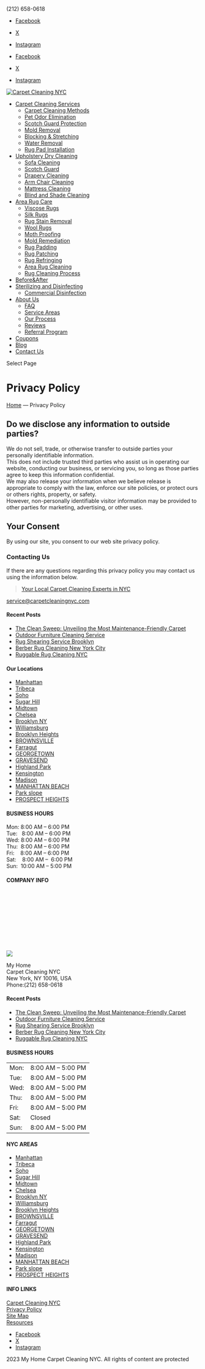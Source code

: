 [](tel:2126580618)

       

(212) 658-0618

* [Facebook](https://www.facebook.com/My-Home-Carpet-Cleaning-NYC-362629217248503/)
* [X](https://twitter.com/myhomecarpetnyc)
* [Instagram](https://www.youtube.com/channel/UCpjTtxa7JxCk0Uy8wircV3w)

* [Facebook](https://www.facebook.com/My-Home-Carpet-Cleaning-NYC-362629217248503/)
* [X](https://twitter.com/myhomecarpetnyc)
* [Instagram](https://www.youtube.com/channel/UCpjTtxa7JxCk0Uy8wircV3w)

[![Carpet Cleaning NYC](https://carpetcleaningnyc.com/wp-content/uploads/2021/12/carpet-cleaning-nyc-logo.jpg)](https://carpetcleaningnyc.com/)

* [Carpet Cleaning Services](https://carpetcleaningnyc.com/)
    * [Carpet Cleaning Methods](https://carpetcleaningnyc.com/carpet-cleaning-methods/)
    * [Pet Odor Elimination](https://carpetcleaningnyc.com/service/carpet-cleaning/pet-odor-elimination-service-NYC)
    * [Scotch Guard Protection](https://carpetcleaningnyc.com/service/carpet-cleaning/scotch-guard-protection-NYC)
    * [Mold Removal](https://carpetcleaningnyc.com/service/mold-removal-NYC)
    * [Blocking & Stretching](https://carpetcleaningnyc.com/service/rug-care/blocking-stretching-NYC)
    * [Water Removal](https://carpetcleaningnyc.com/service/water-removal/)
    * [Rug Pad Installation](https://carpetcleaningnyc.com/rug-pad-installation/)
* [Upholstery Dry Cleaning](https://carpetcleaningnyc.com/service/upholstery-care/)
    * [Sofa Cleaning](https://carpetcleaningnyc.com/service/upholstery-care/sofa-cleaning-company-nyc)
    * [Scotch Guard](https://carpetcleaningnyc.com/service/carpet-cleaning/scotch-guard-protection-NYC)
    * [Drapery Cleaning](https://carpetcleaningnyc.com/drapery-cleaning-nyc)
    * [Arm Chair Cleaning](https://carpetcleaningnyc.com/service/upholstery-care/arm-chair-cleaning-nyc)
    * [Mattress Cleaning](https://carpetcleaningnyc.com/service/upholstery-care/mattress-cleaning-NYC)
    * [Blind and Shade Cleaning](https://carpetcleaningnyc.com/blind-and-shade-cleaning-service/)
* [Area Rug Care](https://carpetcleaningnyc.com/rug-cleaning-nyc/)
    * [Viscose Rugs](https://carpetcleaningnyc.com/service/viscose-rug-cleaning-services/)
    * [Silk Rugs](https://carpetcleaningnyc.com/service/rug-care/silk-rug-cleaning-service-ny)
    * [Rug Stain Removal](https://carpetcleaningnyc.com/service/rug-care/rug-stain-removal-NYC)
    * [Wool Rugs](https://carpetcleaningnyc.com/service/rug-care/wool-rug-cleaning-NY)
    * [Moth Proofing](https://carpetcleaningnyc.com/rug-care/rug-moth-proofing-NYC)
    * [Mold Remediation](https://carpetcleaningnyc.com/services/mold-remediation/)
    * [Rug Padding](https://carpetcleaningnyc.com/service/rug-care/rug-padding-NYC)
    * [Rug Patching](https://carpetcleaningnyc.com/service/rug-care/rug-patching-NYC)
    * [Rug Refringing](https://carpetcleaningnyc.com/service/rug-care/rug-re-fringing-NYC)
    * [Area Rug Cleaning](https://carpetcleaningnyc.com/area-rug-cleaning/)
    * [Rug Cleaning Process](https://carpetcleaningnyc.com/area-rug-cleaning-process-nyc)
* [Before&After](https://carpetcleaningnyc.com/beforeafter/)
* [Sterilizing and Disinfecting](https://carpetcleaningnyc.com/home-and-office-sterilizing-and-disinfecting-steam-services/)
    * [Commercial Disinfection](https://carpetcleaningnyc.com/commercial-disinfection-and-sanitation-service-nyc/)
* [About Us](https://carpetcleaningnyc.com/about-us/)
    * [FAQ](https://carpetcleaningnyc.com/faq/)
    * [Service Areas](https://carpetcleaningnyc.com/service-areas/)
    * [Our Process](https://carpetcleaningnyc.com/area-rug-cleaning-process-nyc)
    * [Reviews](https://carpetcleaningnyc.com/reviews/)
    * [Referral Program](https://carpetcleaningnyc.com/referral-program/)
* [Coupons](https://carpetcleaningnyc.com/coupons/)
* [Blog](https://carpetcleaningnyc.com/blog/)
* [Contact Us](https://carpetcleaningnyc.com/reach-us/)

Select Page

Privacy Policy
==============

[Home](https://carpetcleaningnyc.com/) — Privacy Policy

Do we disclose any information to outside parties?
--------------------------------------------------

We do not sell, trade, or otherwise transfer to outside parties your personally identifiable information.  
This does not include trusted third parties who assist us in operating our website, conducting our business, or servicing you, so long as those parties agree to keep this information confidential.  
We may also release your information when we believe release is appropriate to comply with the law, enforce our site policies, or protect ours or others rights, property, or safety.  
However, non-personally identifiable visitor information may be provided to other parties for marketing, advertising, or other uses.

Your Consent
------------

By using our site, you consent to our web site privacy policy.

### Contacting Us

If there are any questions regarding this privacy policy you may contact us using the information below.

> [Your Local Carpet Cleaning Experts in NYC](https://carpetcleaningnyc.com/)

  
service@carpetcleaningnyc.com

#### Recent Posts

* [The Clean Sweep: Unveiling the Most Maintenance-Friendly Carpet](https://carpetcleaningnyc.com/the-clean-sweep-unveiling-the-most-maintenance-friendly-carpet/)
* [Outdoor Furniture Cleaning Service](https://carpetcleaningnyc.com/outdoor-furniture-cleaning-service/)
* [Rug Shearing Service Brooklyn](https://carpetcleaningnyc.com/rug-shearing)
* [Berber Rug Cleaning New York City](https://carpetcleaningnyc.com/berber-rug-cleaning/)
* [Ruggable Rug Cleaning NYC](https://carpetcleaningnyc.com/ruggable-rug-cleaning-nyc/)

#### Our Locations

* [Manhattan](https://carpetcleaningnyc.com/manhattan/)
* [Tribeca](https://carpetcleaningnyc.com/tribeca/)
* [Soho](https://carpetcleaningnyc.com/Soho-NYC/)
* [Sugar Hill](https://carpetcleaningnyc.com/sugar-hill/)
* [Midtown](https://carpetcleaningnyc.com/midtown/)
* [Chelsea](https://carpetcleaningnyc.com/chelsea/)
* [Brooklyn NY](https://carpetcleaningnyc.com/brooklyn-ny/)
* [Williamsburg](https://carpetcleaningnyc.com/williamsburg/)
* [Brooklyn Heights](https://carpetcleaningnyc.com/brooklyn-heights/)
* [BROWNSVILLE](https://carpetcleaningnyc.com/brownsville/)
* [Farragut](https://carpetcleaningnyc.com/farragut/)
* [GEORGETOWN](https://carpetcleaningnyc.com/georgetown/)
* [GRAVESEND](https://carpetcleaningnyc.com/gravesend/)
* [Highland Park](https://carpetcleaningnyc.com/highland-park/)
* [Kensington](https://carpetcleaningnyc.com/kensington/)
* [Madison](https://carpetcleaningnyc.com/madison/)
* [MANHATTAN BEACH](https://carpetcleaningnyc.com/manhattan-beach/)
* [Park slope](https://carpetcleaningnyc.com/park-slope/)
* [PROSPECT HEIGHTS](https://carpetcleaningnyc.com/prospect-heights/)

#### BUSINESS HOURS

Mon: 8:00 AM – 6:00 PM  
Tue:   8:00 AM – 6:00 PM  
Wed: 8:00 AM – 6:00 PM  
Thu:  8:00 AM – 6:00 PM  
Fri:    8:00 AM – 6:00 PM  
Sat:    8:00 AM –  6:00 PM  
Sun:  10:00 AM – 5:00 PM

#### COMPANY INFO

![](data:image/svg+xml,%3Csvg%20xmlns='http://www.w3.org/2000/svg'%20viewBox='0%200%20220%2062'%3E%3C/svg%3E)

![](https://carpetcleaningnyc.com/wp-content/uploads/2021/12/myhomecarpetcleaningnyc.jpg)

  
My Home  
Carpet Cleaning NYC  
New York, NY 10016, USA  
Phone:(212) 658-0618

#### Recent Posts

* [The Clean Sweep: Unveiling the Most Maintenance-Friendly Carpet](https://carpetcleaningnyc.com/the-clean-sweep-unveiling-the-most-maintenance-friendly-carpet/)
* [Outdoor Furniture Cleaning Service](https://carpetcleaningnyc.com/outdoor-furniture-cleaning-service/)
* [Rug Shearing Service Brooklyn](https://carpetcleaningnyc.com/rug-shearing)
* [Berber Rug Cleaning New York City](https://carpetcleaningnyc.com/berber-rug-cleaning/)
* [Ruggable Rug Cleaning NYC](https://carpetcleaningnyc.com/ruggable-rug-cleaning-nyc/)

#### BUSINESS HOURS

|     |     |
| --- | --- |
| Mon: | 8:00 AM – 5:00 PM |
| Tue: | 8:00 AM – 5:00 PM |
| Wed: | 8:00 AM – 5:00 PM |
| Thu: | 8:00 AM – 5:00 PM |
| Fri: | 8:00 AM – 5:00 PM |
| Sat: | Closed |
| Sun: | 8:00 AM – 5:00 PM |

#### NYC AREAS

* [Manhattan](https://carpetcleaningnyc.com/manhattan/)
* [Tribeca](https://carpetcleaningnyc.com/tribeca/)
* [Soho](https://carpetcleaningnyc.com/Soho-NYC/)
* [Sugar Hill](https://carpetcleaningnyc.com/sugar-hill/)
* [Midtown](https://carpetcleaningnyc.com/midtown/)
* [Chelsea](https://carpetcleaningnyc.com/chelsea/)
* [Brooklyn NY](https://carpetcleaningnyc.com/brooklyn-ny/)
* [Williamsburg](https://carpetcleaningnyc.com/williamsburg/)
* [Brooklyn Heights](https://carpetcleaningnyc.com/brooklyn-heights/)
* [BROWNSVILLE](https://carpetcleaningnyc.com/brownsville/)
* [Farragut](https://carpetcleaningnyc.com/farragut/)
* [GEORGETOWN](https://carpetcleaningnyc.com/georgetown/)
* [GRAVESEND](https://carpetcleaningnyc.com/gravesend/)
* [Highland Park](https://carpetcleaningnyc.com/highland-park/)
* [Kensington](https://carpetcleaningnyc.com/kensington/)
* [Madison](https://carpetcleaningnyc.com/madison/)
* [MANHATTAN BEACH](https://carpetcleaningnyc.com/manhattan-beach/)
* [Park slope](https://carpetcleaningnyc.com/park-slope/)
* [PROSPECT HEIGHTS](https://carpetcleaningnyc.com/prospect-heights/)

#### INFO LINKS

[Carpet Cleaning NYC](https://carpetcleaningnyc.com/)  
[Privacy Policy](https://carpetcleaningnyc.com/Privacy-Policy)  
[Site Map](https://carpetcleaningnyc.com/Site-Map)  
[Resources](https://carpetcleaningnyc.com/resources/)

* [Facebook](https://www.facebook.com/My-Home-Carpet-Cleaning-NYC-362629217248503/)
* [X](https://twitter.com/myhomecarpetnyc)
* [Instagram](https://www.youtube.com/channel/UCpjTtxa7JxCk0Uy8wircV3w)

2023 My Home Carpet Cleaning NYC. All rights of content are protected